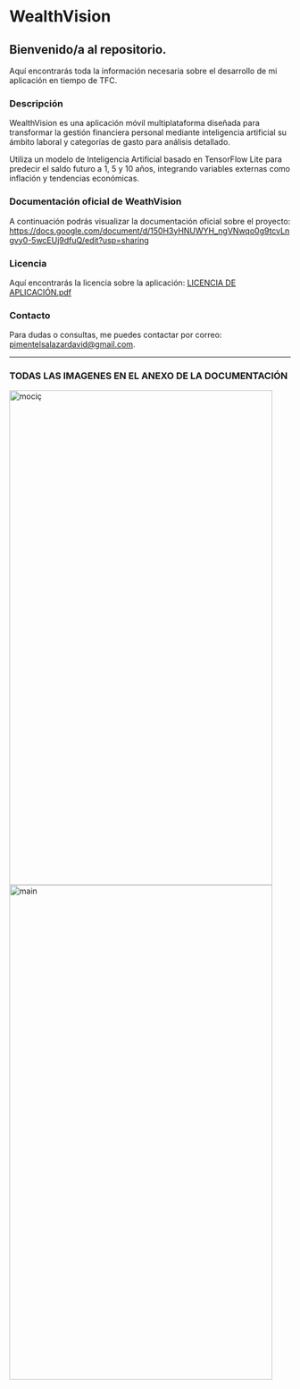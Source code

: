 # WealthVision
## Bienvenido/a al repositorio. 

Aquí encontrarás toda la información necesaria sobre el desarrollo de mi aplicación en tiempo de TFC.

### Descripción
WealthVision es una aplicación móvil multiplataforma diseñada para transformar la gestión financiera personal mediante inteligencia artificial su ámbito laboral y categorías de gasto para análisis detallado.

Utiliza un modelo de Inteligencia Artificial basado en TensorFlow Lite para predecir el saldo futuro a 1, 5 y 10 años, integrando variables externas como inflación y tendencias económicas.


### Documentación oficial de WeathVision
A continuación podrás visualizar la documentación oficial sobre el proyecto: https://docs.google.com/document/d/150H3yHNUWYH_ngVNwqo0g9tcvLngvy0-5wcEUj9dfuQ/edit?usp=sharing

### Licencia
Aquí encontrarás la licencia sobre la aplicación: [LICENCIA DE  APLICACIÓN.pdf](https://github.com/user-attachments/files/19506682/LICENCIA.DE.APLICACION.pdf)



### Contacto
Para dudas o consultas, me puedes contactar por correo: pimentelsalazardavid@gmail.com.

______________________________________________________________________________________________

### TODAS LAS IMAGENES EN EL ANEXO DE LA DOCUMENTACIÓN



<img width="471" height="885" alt="mociç" src="https://github.com/user-attachments/assets/10f34870-dcd6-4824-9962-87237058e54b" />
<img width="471" height="885" alt="main" src="https://github.com/user-attachments/assets/f35ac0f0-2c9f-451d-9824-6851db8d5da3" />
